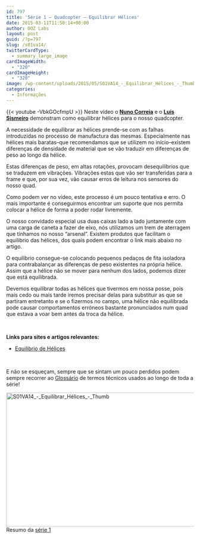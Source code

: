 ```yaml
---
id: 797
title: 'Série 1 — Quadcopter — Equilibrar Hélices'
date: 2015-03-11T11:50:14+00:00
author: OOZ Labs
layout: post
guid: /?p=797
slug: /s01va14/
twitterCardType:
  - summary_large_image
cardImageWidth:
  - "320"
cardImageHeight:
  - "320"
image: /wp-content/uploads/2015/05/S01VA14_-_Equilibrar_Hélices_-_Thumb.jpg
categories:
  - Informações
---
```

{{< youtube -VbkGOcfmpU >}}
Neste vídeo o [**Nuno Correia**](/equipa/nuno-correia/ "Nuno Correia") e o [**Luís Sismeiro**](/series/serie-1/s01-convidado-especial/ "Convidado Especial – Luís Sismeiro") demonstram como equilibrar hélices para o nosso quadcopter.

<p style="text-align: center;">
</p>

A necessidade de equilibrar as hélices prende-se com as falhas introduzidas no processo de manufactura das mesmas. Especialmente nas hélices mais baratas–que recomendamos que se utilizem no início–existem diferenças de densidade de material que se vão traduzir em diferenças de peso ao longo da hélice.

Estas diferenças de peso, em altas rotações, provocam desequilíbrios que se traduzem em vibrações. Vibrações estas que vão ser transferidas para a frame e que, por sua vez, vão causar erros de leitura nos sensores do nosso quad.

Como podem ver no vídeo, este processo é um pouco tentativa e erro. O mais importante é conseguirmos encontrar um suporte que nos permita colocar a hélice de forma a poder rodar livremente.

O nosso convidado especial usa duas caixas lado a lado juntamente com uma carga de caneta a fazer de eixo, nós utilizamos um trem de aterragem que tínhamos no nosso &#8220;arsenal&#8221;. Existem produtos que facilitam o equilibrio das hélices, dos quais podem encontrar o link mais abaixo no artigo.

O equilíbrio consegue-se colocando pequenos pedaços de fita isoladora para contrabalançar as diferenças de peso existentes na própria hélice. Assim que a hélice não se mover para nenhum dos lados, podemos dizer que está equilibrada.

Devemos equilibrar todas as hélices que tivermos em nossa posse, pois mais cedo ou mais tarde iremos precisar delas para substituir as que se partiram entretanto e se o fizermos no campo, uma hélice não equilibrada pode causar comportamentos erróneos bastante pronunciados num quad que estava a voar bem antes da troca da hélice.

&nbsp;

<strong title="Motores Brushless">Links para sites e artigos relevantes:</strong>

  * <a title="Equilibrio de Hélices" href="http://www.hobbyking.com/hobbyking/store/uh_viewitem.asp?idproduct=20982&aff=1325431" target="_blank">Equilibrio de Hélices</a>

&nbsp;

E não se esqueçam, sempre que se sintam um pouco perdidos podem sempre recorrer ao [Glossário](/s01-glossary/ "Glossário") de termos técnicos usados ao longo de toda a série!

[<img class="aligncenter size-large wp-image-800" src="/wp-content/uploads/2015/05/S01VA14_-_Equilibrar_Hélices_-_Thumb-1024x576.jpg" alt="S01VA14_-_Equilibrar_Hélices_-_Thumb" width="640" height="360" srcset="/wp-content/uploads/2015/05/S01VA14_-_Equilibrar_Hélices_-_Thumb-1024x576.jpg 1024w, /wp-content/uploads/2015/05/S01VA14_-_Equilibrar_Hélices_-_Thumb-300x169.jpg 300w, /wp-content/uploads/2015/05/S01VA14_-_Equilibrar_Hélices_-_Thumb-280x158.jpg 280w, /wp-content/uploads/2015/05/S01VA14_-_Equilibrar_Hélices_-_Thumb.jpg 1280w" sizes="(max-width: 640px) 100vw, 640px" />](/wp-content/uploads/2015/05/S01VA14_-_Equilibrar_Hélices_-_Thumb.jpg)Resumo da [série 1](/series/serie-1/ "Resumo da série 1")